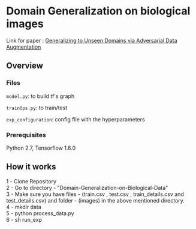 # Domain Generalization on biological images 
Link for paper : [Generalizing to Unseen Domains via Adversarial Data Augmentation](https://arxiv.org/abs/1805.12018)

## Overview

### Files

``model.py``: to build tf's graph

``trainOps.py``: to train/test

``exp_configuration``: config file with the hyperparameters

### Prerequisites

Python 2.7, Tensorflow 1.6.0

## How it works

1 - Clone Repository
<br>2 - Go to directory - "Domain-Generalization-on-Biological-Data"
<br>3 - Make sure you have files - (train.csv , test.csv , train_details.csv and test_details.csv) and folder - (images) in the above mentioned directory.
<br>4 - mkdir data
<br>5 - python process_data.py
<br>6 - sh run_exp
